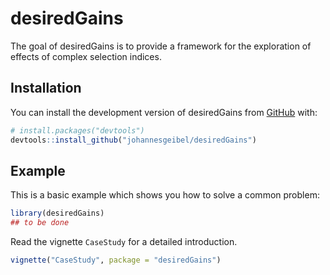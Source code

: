 
<!-- README.md is generated from README.Rmd. Please edit that file -->

# desiredGains

<!-- badges: start -->
<!-- badges: end -->

The goal of desiredGains is to provide a framework for the exploration
of effects of complex selection indices.

## Installation

You can install the development version of desiredGains from
[GitHub](https://github.com/) with:

``` r
# install.packages("devtools")
devtools::install_github("johannesgeibel/desiredGains")
```

## Example

This is a basic example which shows you how to solve a common problem:

``` r
library(desiredGains)
## to be done
```

Read the vignette `CaseStudy` for a detailed introduction.

``` r
vignette("CaseStudy", package = "desiredGains")
```
